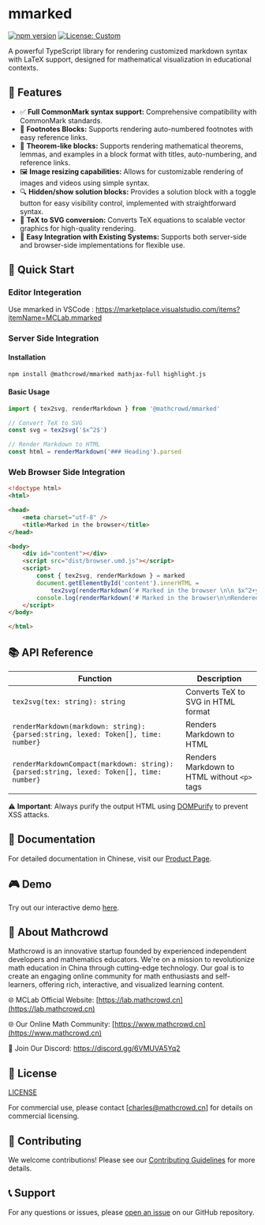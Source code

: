 # mmarked

[![npm version](https://badge.fury.io/js/%40mathcrowd%2Fmmarked.svg)](https://badge.fury.io/js/%40mathcrowd%2Fmmarked)
[![License: Custom](https://img.shields.io/badge/License-Custom-yellow.svg)](https://opensource.org/licenses/)

A powerful TypeScript library for rendering customized markdown syntax with LaTeX support, designed for mathematical visualization in educational contexts.

## 🌟 Features

- ✅ **Full CommonMark syntax support:** Comprehensive compatibility with CommonMark standards.
- 🔢 **Footnotes Blocks:** Supports rendering auto-numbered footnotes with easy reference links.
- 📘 **Theorem-like blocks:**  Supports rendering mathematical theorems, lemmas, and examples in a block format with titles, auto-numbering, and reference links.
- 🖼️ **Image resizing capabilities:** Allows for customizable rendering of images and videos using simple syntax.
- 🔍 **Hidden/show solution blocks:** Provides a solution block with a toggle button for easy visibility control, implemented with straightforward syntax.
- 🧮 **TeX to SVG conversion:** Converts TeX equations to scalable vector graphics for high-quality rendering.
- 🔗 **Easy Integration with Existing Systems:** Supports both server-side and browser-side implementations for flexible use.

## 🚀 Quick Start

### Editor Integeration

Use mmarked in VSCode : https://marketplace.visualstudio.com/items?itemName=MCLab.mmarked

### Server Side Integration

#### Installation

```bash
npm install @mathcrowd/mmarked mathjax-full highlight.js
```

#### Basic Usage

```typescript
import { tex2svg, renderMarkdown } from '@mathcrowd/mmarked'

// Convert TeX to SVG
const svg = tex2svg('$x^2$')

// Render Markdown to HTML
const html = renderMarkdown('### Heading').parsed
```


### Web Browser Side Integration

```html
<!doctype html>
<html>

<head>
    <meta charset="utf-8" />
    <title>Marked in the browser</title>
</head>

<body>
    <div id="content"></div>
    <script src="dist/browser.umd.js"></script>
    <script>
        const { tex2svg, renderMarkdown } = marked
        document.getElementById('content').innerHTML =
            tex2svg(renderMarkdown('# Marked in the browser \n\n $x^2+y^2=1$ \n\nRendered by **mmarked**.').parsed);
        console.log(renderMarkdown('# Marked in the browser\n\nRendered by **mmarked**.').lexed)
    </script>
</body>

</html>
```

## 📚 API Reference

| Function | Description |
|----------|-------------|
| `tex2svg(tex: string): string` | Converts TeX to SVG in HTML format |
| `renderMarkdown(markdown: string): {parsed:string, lexed: Token[], time: number}` | Renders Markdown to HTML |
| `renderMarkdownCompact(markdown: string): {parsed:string, lexed: Token[], time: number}` | Renders Markdown to HTML without `<p>` tags |

⚠️ **Important**: Always purify the output HTML using [DOMPurify](https://github.com/cure53/DOMPurify) to prevent XSS attacks.

## 📖 Documentation

For detailed documentation in Chinese, visit our [Product Page](https://lab.mathcrowd.cn/mmarked).

## 🎮 Demo

Try out our interactive demo [here](https://mathedu4all.github.io/mmarked/demo/).

## 👥 About Mathcrowd

Mathcrowd is an innovative startup founded by experienced independent developers and mathematics educators. We're on a mission to revolutionize math education in China through cutting-edge technology. Our goal is to create an engaging online community for math enthusiasts and self-learners, offering rich, interactive, and visualized learning content.

🌐 MCLab Official Website: [https://lab.mathcrowd.cn](https://lab.mathcrowd.cn) 

🌐 Our Online Math Community: [https://www.mathcrowd.cn](https://www.mathcrowd.cn) 

💬 Join Our Discord: https://discord.gg/6VMUVA5Yq2

## 📄 License

[LICENSE](./LICENSE.md)

For commercial use, please contact [charles@mathcrowd.cn] for details on commercial licensing.

## 🤝 Contributing

We welcome contributions! Please see our [Contributing Guidelines](CONTRIBUTING.md) for more details.

## 📞 Support

For any questions or issues, please [open an issue](https://github.com/mathedu4all/mathcrowd-marked-lib/issues) on our GitHub repository.